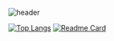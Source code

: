 <!--
**hagoeun0119/hagoeun0119** is a ✨ _special_ ✨ repository because its `README.md` (this file) appears on your GitHub profile.

Here are some ideas to get you started:

- 🔭 I’m currently working on ...
- 🌱 I’m currently learning ...
- 👯 I’m looking to collaborate on ...
- 🤔 I’m looking for help with ...
- 💬 Ask me about ...
- 📫 How to reach me: ...
- 😄 Pronouns: ...
- ⚡ Fun fact: ...
-->

![header](https://capsule-render.vercel.app/api?type=waving&color=b6cac0&height=250&section=header&text=Goeun%20&fontColor=371722&fontSize=60)
<!--[![Solved.ac Profile](http://mazassumnida.wtf/api/generate_badge?boj=sera1193)](https://solved.ac/sera1193)-->
[![Top Langs](https://github-readme-stats.vercel.app/api/top-langs/?username=hagoeun0119&layout=compact)](https://github.com/hagoeun0119/github-readme-stats)
[![Readme Card](https://github-readme-stats.vercel.app/api/pin/?username=hagoeun0119&repo=github-readme-stats)](https://github.com/hagoeun0119/github-readme-stats)
